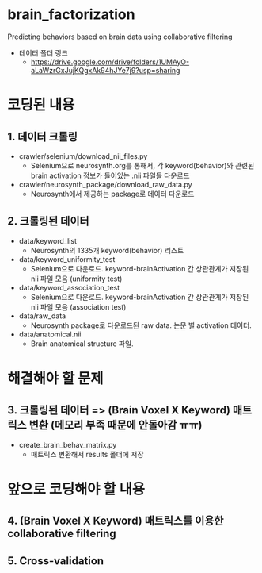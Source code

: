 # brain_factorization
Predicting behaviors based on brain data using collaborative filtering

* 데이터 폴더 링크
  * https://drive.google.com/drive/folders/1UMAyO-aLaWzrGxJujKQgxAk94hJYe7j9?usp=sharing

# 코딩된 내용
## 1. 데이터 크롤링
* crawler/selenium/download_nii_files.py
  * Selenium으로 neurosynth.org를 통해서, 각 keyword(behavior)와 관련된 brain activation 정보가 들어있는 .nii 파일들 다운로드
* crawler/neurosynth_package/download_raw_data.py
  * Neurosynth에서 제공하는 package로 데이터 다운로드
 
## 2. 크롤링된 데이터
* data/keyword_list
  * Neurosynth의 1335개 keyword(behavior) 리스트
* data/keyword_uniformity_test
  * Selenium으로 다운로드. keyword-brainActivation 간 상관관계가 저장된 nii 파일 모음 (uniformity test)
* data/keyword_association_test
  * Selenium으로 다운로드. keyword-brainActivation 간 상관관계가 저장된 nii 파일 모음 (association test)
* data/raw_data
  * Neurosynth package로 다운로드된 raw data. 논문 별 activation 데이터.
* data/anatomical.nii
  * Brain anatomical structure 파일.

# 해결해야 할 문제

## 3. 크롤링된 데이터 => (Brain Voxel X Keyword) 매트릭스 변환 (메모리 부족 때문에 안돌아감 ㅠㅠ)
* create_brain_behav_matrix.py
  * 매트릭스 변환해서 results 폴더에 저장

# 앞으로 코딩해야 할 내용
## 4. (Brain Voxel X Keyword) 매트릭스를 이용한 collaborative filtering
## 5. Cross-validation
